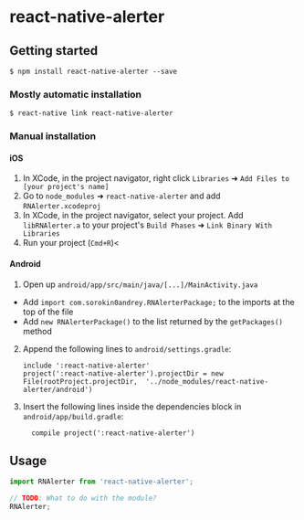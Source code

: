
# react-native-alerter

## Getting started

`$ npm install react-native-alerter --save`

### Mostly automatic installation

`$ react-native link react-native-alerter`

### Manual installation


#### iOS

1. In XCode, in the project navigator, right click `Libraries` ➜ `Add Files to [your project's name]`
2. Go to `node_modules` ➜ `react-native-alerter` and add `RNAlerter.xcodeproj`
3. In XCode, in the project navigator, select your project. Add `libRNAlerter.a` to your project's `Build Phases` ➜ `Link Binary With Libraries`
4. Run your project (`Cmd+R`)<

#### Android

1. Open up `android/app/src/main/java/[...]/MainActivity.java`
  - Add `import com.sorokin0andrey.RNAlerterPackage;` to the imports at the top of the file
  - Add `new RNAlerterPackage()` to the list returned by the `getPackages()` method
2. Append the following lines to `android/settings.gradle`:
  	```
  	include ':react-native-alerter'
  	project(':react-native-alerter').projectDir = new File(rootProject.projectDir, 	'../node_modules/react-native-alerter/android')
  	```
3. Insert the following lines inside the dependencies block in `android/app/build.gradle`:
  	```
      compile project(':react-native-alerter')
  	```


## Usage
```javascript
import RNAlerter from 'react-native-alerter';

// TODO: What to do with the module?
RNAlerter;
```
  